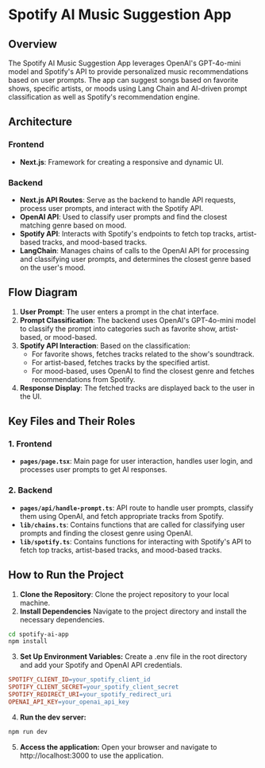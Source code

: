 # Spotify AI Music Suggestion App

## Overview
The Spotify AI Music Suggestion App leverages OpenAI's GPT-4o-mini model and Spotify's API to provide personalized music recommendations based on user prompts. The app can suggest songs based on favorite shows, specific artists, or moods using Lang Chain and AI-driven prompt classification as well as Spotify's recommendation engine.

## Architecture

### Frontend
- **Next.js**: Framework for creating a responsive and dynamic UI.

### Backend
- **Next.js API Routes**: Serve as the backend to handle API requests, process user prompts, and interact with the Spotify API.
- **OpenAI API**: Used to classify user prompts and find the closest matching genre based on mood.
- **Spotify API**: Interacts with Spotify's endpoints to fetch top tracks, artist-based tracks, and mood-based tracks.
- **LangChain**: Manages chains of calls to the OpenAI API for processing and classifying user prompts, and determines the closest genre based on the user's mood.


## Flow Diagram
1. **User Prompt**: The user enters a prompt in the chat interface.
2. **Prompt Classification**: The backend uses OpenAI's GPT-4o-mini model to classify the prompt into categories such as favorite show, artist-based, or mood-based.
3. **Spotify API Interaction**: Based on the classification:
   - For favorite shows, fetches tracks related to the show's soundtrack.
   - For artist-based, fetches tracks by the specified artist.
   - For mood-based, uses OpenAI to find the closest genre and fetches recommendations from Spotify.
4. **Response Display**: The fetched tracks are displayed back to the user in the UI.

## Key Files and Their Roles

### 1. Frontend
- **`pages/page.tsx`**: Main page for user interaction, handles user login, and processes user prompts to get AI responses.

### 2. Backend
- **`pages/api/handle-prompt.ts`**: API route to handle user prompts, classify them using OpenAI, and fetch appropriate tracks from Spotify.
- **`lib/chains.ts`**: Contains functions that are called for classifying user prompts and finding the closest genre using OpenAI.
- **`lib/spotify.ts`**: Contains functions for interacting with Spotify's API to fetch top tracks, artist-based tracks, and mood-based tracks.

## How to Run the Project
1. **Clone the Repository**: Clone the project repository to your local machine.
2. **Install Dependencies** Navigate to the project directory and install the necessary dependencies.
```sh
cd spotify-ai-app
npm install
```
3. **Set Up Environment Variables:** Create a .env file in the root directory and add your Spotify and OpenAI API credentials.
```makefile
SPOTIFY_CLIENT_ID=your_spotify_client_id
SPOTIFY_CLIENT_SECRET=your_spotify_client_secret
SPOTIFY_REDIRECT_URI=your_spotify_redirect_uri
OPENAI_API_KEY=your_openai_api_key
```
4. **Run the dev server:**
```sh
npm run dev
```
5. **Access the application:** Open your browser and navigate to http://localhost:3000 to use the application.
